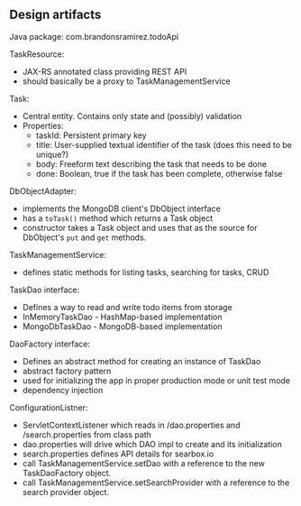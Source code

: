 Design artifacts
----------------

Java package: com.brandonsramirez.todoApi

TaskResource:

  - JAX-RS annotated class providing REST API
  - should basically be a proxy to TaskManagementService

Task:

  - Central entity.  Contains only state and (possibly) validation
  - Properties:
    - taskId: Persistent primary key
    - title: User-supplied textual identifier of the task (does this need to be unique?)
    - body: Freeform text describing the task that needs to be done
    - done: Boolean, true if the task has been complete, otherwise false

DbObjectAdapter:

  - implements the MongoDB client's DbObject interface
  - has a `toTask()` method which returns a Task object
  - constructor takes a Task object and uses that as the source for DbObject's `put` and `get` methods.

TaskManagementService:

  - defines static methods for listing tasks, searching for tasks, CRUD

TaskDao interface:

  - Defines a way to read and write todo items from storage
  - InMemoryTaskDao - HashMap-based implementation
  - MongoDbTaskDao - MongoDB-based implementation

DaoFactory interface:

  - Defines an abstract method for creating an instance of TaskDao
  - abstract factory pattern
  - used for initializing the app in proper production mode or unit test mode
  - dependency injection

ConfigurationListner:

  - ServletContextListener which reads in /dao.properties and /search.properties from class path
  - dao.properties will drive which DAO impl to create and its initialization
  - search.properties defines API details for searbox.io
  - call TaskManagementService.setDao with a reference to the new TaskDaoFactory object.
  - call TaskManagementService.setSearchProvider with a reference to the search provider object.
